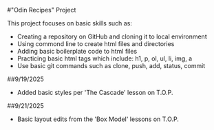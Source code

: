#"Odin Recipes" Project

This project focuses on basic skills such as:
- Creating a repository on GitHub and cloning it to local environment
- Using commond line to create html files and directories
- Adding basic boilerplate code to html files
- Practicing basic html tags which include: h1, p, ol, ul, li, img, a
- Use basic git commands such as clone, push, add, status, commit

##9/19/2025
- Added basic styles per 'The Cascade' lesson on T.O.P.

##9/21/2025
- Basic layout edits from the 'Box Model' lessons on T.O.P.